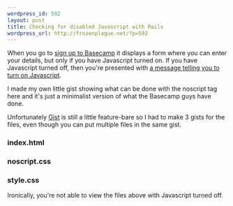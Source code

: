 ```yaml
--- 
wordpress_id: 592
layout: post
title: Checking for disabled Javascript with Rails
wordpress_url: http://frozenplague.net/?p=592
---
```

When you go to <a href='https://signup.37signals.com/basecamp/Plus/signup/new?source=37signals%2520home'>sign up to Basecamp</a> it displays a form where you can enter your details, but only if you have Javascript turned on. If you have Javascript turned off, then you're presented with <a href='http://skitch.com/radarlistener/bu8r8/sign-up-for-basecamp'>a message telling you to turn on Javascript</a>.

I made my own little gist showing what can be done with the noscript tag here and it's just a minimalist version of what the Basecamp guys have done.

Unfortunately <a href='http://gist.github.com'>Gist</a> is still a little feature-bare so I had to make 3 gists for the files, even though you can put multiple files in the same gist. 

<h3>index.html</h3>
<script src='http://gist.github.com/125544.js'></script>

<h3>noscript.css</h3>
<script src="http://gist.github.com/125535.js"></script>

<h3>style.css</h3>
<script src='http://gist.github.com/125545.js'></script>

Ironically, you're not able to view the files above with Javascript turned off.
